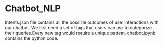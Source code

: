 # Chatbot_NLP

Intents.json file contains all the possible outcomes of user interactions with our chatbot. We first need a set of tags that users can use to categorize their queries.Every new tag would require a unique pattern.
chatbot.ipynb contains the python code.
